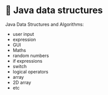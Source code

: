# :brown_heart: Java data structures
Java Data Structures and Algorithms:
- user input 
- expression 
- GUI 
- Maths 
- random numbers 
- if expressions
- switch 
- logical operators 
- array 
- 2D array
- etc

